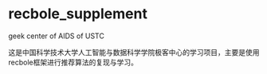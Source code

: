 # recbole_supplement

geek center of  AIDS of USTC
 
这是中国科学技术大学人工智能与数据科学学院极客中心的学习项目，主要是使用recbole框架进行推荐算法的复现与学习。